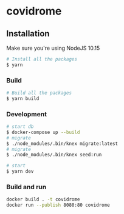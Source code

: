 # covidrome

## Installation

Make sure you're using NodeJS 10.15

```sh
# Install all the packages
$ yarn
```

### Build

```sh
# Build all the packages
$ yarn build
```

### Development

```sh
# start db
$ docker-compose up --build
# migrate 
$ ./node_modules/.bin/knex migrate:latest
# migrate 
$ ./node_modules/.bin/knex seed:run

# start
$ yarn dev
```

### Build and run

```sh
docker build . -t covidrome
docker run --publish 8080:80 covidrome
```
